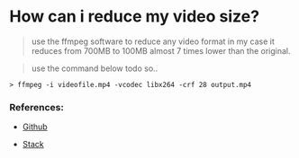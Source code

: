 # How can i reduce my video size?
> use the ffmpeg software to reduce any video format
> in my case it reduces from 700MB to 100MB almost 7 times lower than the original.

> use the command below todo so..

`> ffmpeg -i videofile.mp4 -vcodec libx264 -crf 28 output.mp4`

### References:

* [Github](https://gist.github.com/dvlden/b9d923cb31775f92fa54eb8c39ccd5a9)

* [Stack](https://unix.stackexchange.com/questions/28803/how-can-i-reduce-a-videos-size-with-ffmpeg)
